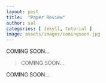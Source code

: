 ```yaml
---
layout: post
title:  "Paper Review"
author: sal
categories: [ Jekyll, tutorial ]
image: assets/images/comingsoon.jpg
---
```

COMING SOON...

> COMING SOON... 

COMING SOON...
